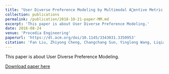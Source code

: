 ```yaml
---
title: "User Diverse Preference Modeling by Multimodal A￿entive Metric Learning"
collection: publications
permalink: /publication/2018-10-21-paper-MM.md
excerpt: 'This paper is about User Diverse Preference Modeling.'
date: 2016-08-24
venue: 'Procedia Engineering'
paperurl: 'https://dl.acm.org/doi/10.1145/3343031.3350953'
citation: 'Fan Liu, Zhiyong Cheng, Changchang Sun, Yinglong Wang, Liqiang Nie, and Mohan Kankanhalli. 2019. User Diverse Preference Modeling by Multimodal Attentive Metric Learning. In Proceedings of the 27th ACM International Conference on Multimedia (MM '19). Association for Computing Machinery, New York, NY, USA, 1526–1534.'
---
```

This paper is about User Diverse Preference Modeling.

[Download paper here](https://dl.acm.org/doi/10.1145/3343031.3350953)

